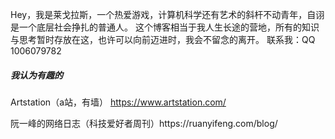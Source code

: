 Hey，我是莱戈拉斯，一个热爱游戏，计算机科学还有艺术的斜杆不动青年，自诩是一个底层社会挣扎的普通人。
这个博客相当于我人生长途的营地，所有的知识与思考暂时存放在这，也许可以向前迈进时，我会不留念的离开。
联系我：QQ 1006079782
##### 我认为有趣的

Artstation（a站，有墙） https://www.artstation.com/
<p>阮一峰的网络日志（科技爱好者周刊）https://ruanyifeng.com/blog/
